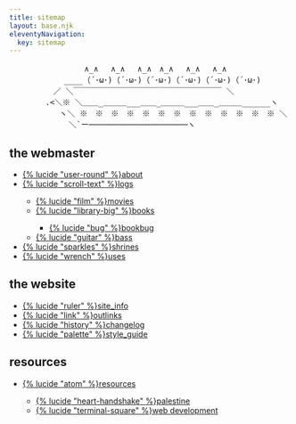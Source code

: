 ```yaml
---
title: sitemap
layout: base.njk
eleventyNavigation:
  key: sitemap
---
```


<pre class="ascii">
　 　　　　　　　　∧_∧　 ∧_∧　 ∧_∧　∧_∧　 ∧_∧ 　∧_∧
　　　　　　　____（´･ω･)（´･ω･)（´･ω･)（´･ω･)（´･ω･)（´･ω･)
　　　　　 ／ ＼￣￣￣￣￣￣￣￣￣￣￣￣￣￣￣￣￣￣￣ ＼
　　　　 .<＼※ ＼＿＿_＿＿＿___＿＿_＿＿＿___＿＿_＿＿＿______ヽ
　 　 　 　 ヽ＼ ※　※　※　※　※　※　※　※　※　※　※　※　※ ＼
　　　　　　　 ＼`ー─────────────────────ヽ
</pre>

## the webmaster

<ul class="link-list">
<li><a href="/about" class="button">{% lucide "user-round" %}about</a></li>
<li><a href="/logs" class="button">{% lucide "scroll-text" %}logs</a></li>
<ul>
<li><a href="/logs/movies" class="button">{% lucide "film" %}movies</a></li>
<li><a href="/logs/books" class="button">{% lucide "library-big" %}books</a></li>
<ul>
<li><a href="/logs/bookbug" class="button">{% lucide "bug" %}bookbug</a></li>
</ul>
<li><a href="/logs/bass" class="button">{% lucide "guitar" %}bass</a></li>
</ul>
<li><a href="/shrines" class="button">{% lucide "sparkles" %}shrines</a></li>
<li><a href="/uses" class="button">{% lucide "wrench" %}uses</a></li>
</ul>

## the website

<ul class="link-list">
<li><a href="/site-info" class="button bg-blue">{% lucide "ruler" %}site_info</a></li>
<li><a href="/links" class="button bg-blue">{% lucide "link" %}outlinks</a></li>
<li><a href="/changelog" class="button bg-blue">{% lucide "history" %}changelog</a></li>
<li><a href="/styleguide" class="button bg-blue">{% lucide "palette" %}style_guide</a></li>
</ul>

## resources

<ul class="link-list">
<li><a href="/resources" class="button">{% lucide "atom" %}resources</a></li>
<ul>
<li><a href="/resources/palestine" class="button">{% lucide "heart-handshake" %}palestine</a></li>
<li><a href="/resources/dev" class="button">{% lucide "terminal-square" %}web development</a></li>
</ul>
</ul>
